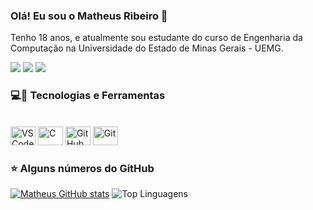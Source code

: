 ### Olá! Eu sou o Matheus Ribeiro 👋

Tenho 18 anos, e atualmente sou estudante do curso de Engenharia da Computação na Universidade do Estado de Minas Gerais - UEMG.

<div> 
  
<a href = "mailto:matheusrib0707@gmail.com"><img src="https://img.shields.io/badge/-Gmail-%23333?style=for-the-badge&logo=gmail&logoColor=white" target="_blank"></a>
<a href="https://www.linkedin.com/in/matheus-ribeiro-de-oliveira-5a6785269/?originalSubdomain=br" target="_blank"><img src="https://img.shields.io/badge/-LinkedIn-%230077B5?style=for-the-badge&logo=linkedin&logoColor=white" target="_blank"></a>
<a href="https://www.instagram.com/matheusr_77/" target="_blank"><img src="https://img.shields.io/badge/-Instagram-%23E4405F?style=for-the-badge&logo=instagram&logoColor=white" target="_blank"></a>
  
</div>

### 💻🚀 Tecnologias e Ferramentas
<div style="display: inline_block"><br/>
  <img alt="VSCode" height="30" width="40" src"<img src="https://cdn.jsdelivr.net/gh/devicons/devicon/icons/visualstudio/visualstudio-plain.svg" />
  <img alt="C" height="30" width="40" src"<img src="https://cdn.jsdelivr.net/gh/devicons/devicon/icons/c/c-original.svg" />
  <img alt="GitHub" height="30" width="40" src"<img src="https://cdn.jsdelivr.net/gh/devicons/devicon/icons/github/github-original.svg" />
  <img alt="Git" height="30" width="40" src"<img src="https://cdn.jsdelivr.net/gh/devicons/devicon/icons/git/git-original-wordmark.svg" />
          
</div>

### ⭐ Alguns números do GitHub

[![Matheus GitHub stats](https://github-readme-stats.vercel.app/api?username=Matheusr77&show_icons=true&theme=algolia)](https://github.com/Matheusr77)
![Top Linguagens](https://github-readme-stats.vercel.app/api/top-langs/?username=Matheusr77&langs_count=8&show_icons=true&theme=algolia)

